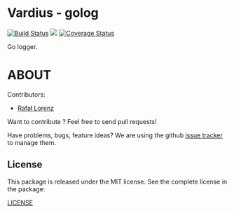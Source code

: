 Vardius - golog
================
[![Build Status](https://travis-ci.org/Vardius/golog.svg?branch=master)](https://travis-ci.org/Vardius/golog) [![](https://godoc.org/github.com/vardius/golog?status.svg)](http://godoc.org/github.com/vardius/golog) [![Coverage Status](https://coveralls.io/repos/github/Vardius/golog/badge.svg?branch=master)](https://coveralls.io/github/Vardius/golog?branch=master)

Go logger.

ABOUT
==================================================
Contributors:

* [Rafał Lorenz](http://rafallorenz.com)

Want to contribute ? Feel free to send pull requests!

Have problems, bugs, feature ideas?
We are using the github [issue tracker](https://github.com/vardius/golog/issues) to manage them.

License
-------

This package is released under the MIT license. See the complete license in the package:

[LICENSE](LICENSE.md)
